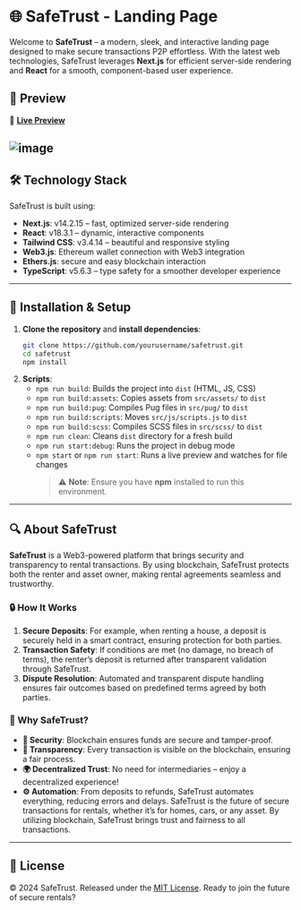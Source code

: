 # 🌐 SafeTrust - Landing Page

Welcome to **SafeTrust** – a modern, sleek, and interactive landing page designed to make secure transactions P2P effortless. With the latest web technologies, SafeTrust leverages **Next.js** for efficient server-side rendering and **React** for a smooth, component-based user experience.

## 👀 Preview

🚀 **[Live Preview](https://safetrust-landing.vercel.app/)**

## ![image](https://github.com/user-attachments/assets/a1816f13-48ad-49d0-9af6-559b4a949c9b)

## 🛠️ Technology Stack

SafeTrust is built using:

- **Next.js**: v14.2.15 – fast, optimized server-side rendering
- **React**: v18.3.1 – dynamic, interactive components
- **Tailwind CSS**: v3.4.14 – beautiful and responsive styling
- **Web3.js**: Ethereum wallet connection with Web3 integration
- **Ethers.js**: secure and easy blockchain interaction
- **TypeScript**: v5.6.3 – type safety for a smoother developer experience

---

## 🚀 Installation & Setup

1. **Clone the repository** and **install dependencies**:
   ```bash
   git clone https://github.com/yourusername/safetrust.git
   cd safetrust
   npm install
   ```
2. **Scripts**:
   - `npm run build`: Builds the project into `dist` (HTML, JS, CSS)
   - `npm run build:assets`: Copies assets from `src/assets/` to `dist`
   - `npm run build:pug`: Compiles Pug files in `src/pug/` to `dist`
   - `npm run build:scripts`: Moves `src/js/scripts.js` to `dist`
   - `npm run build:scss`: Compiles SCSS files in `src/scss/` to `dist`
   - `npm run clean`: Cleans `dist` directory for a fresh build
   - `npm run start:debug`: Runs the project in debug mode
   - `npm start` or `npm run start`: Runs a live preview and watches for file changes
     > ⚠️ **Note**: Ensure you have **npm** installed to run this environment.

---

## 🔍 About SafeTrust

**SafeTrust** is a Web3-powered platform that brings security and transparency to rental transactions. By using blockchain, SafeTrust protects both the renter and asset owner, making rental agreements seamless and trustworthy.

### 🔒 How It Works

1. **Secure Deposits**: For example, when renting a house, a deposit is securely held in a smart contract, ensuring protection for both parties.
2. **Transaction Safety**: If conditions are met (no damage, no breach of terms), the renter’s deposit is returned after transparent validation through SafeTrust.
3. **Dispute Resolution**: Automated and transparent dispute handling ensures fair outcomes based on predefined terms agreed by both parties.

### 🌟 Why SafeTrust?

- **🔐 Security**: Blockchain ensures funds are secure and tamper-proof.
- **🌈 Transparency**: Every transaction is visible on the blockchain, ensuring a fair process.
- **🌍 Decentralized Trust**: No need for intermediaries – enjoy a decentralized experience!
- **⚙️ Automation**: From deposits to refunds, SafeTrust automates everything, reducing errors and delays.
  SafeTrust is the future of secure transactions for rentals, whether it’s for homes, cars, or any asset. By utilizing blockchain, SafeTrust brings trust and fairness to all transactions.

---

## 📜 License

© 2024 SafeTrust. Released under the [MIT License](https://github.com/safetrustcr).
Ready to join the future of secure rentals?

